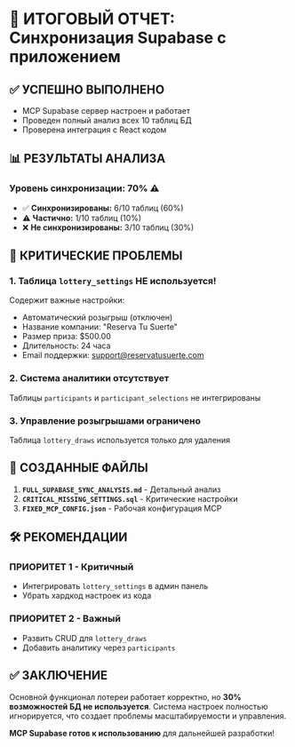 # 🎯 ИТОГОВЫЙ ОТЧЕТ: Синхронизация Supabase с приложением

## ✅ **УСПЕШНО ВЫПОЛНЕНО**
- MCP Supabase сервер настроен и работает  
- Проведен полный анализ всех 10 таблиц БД
- Проверена интеграция с React кодом

## 📊 **РЕЗУЛЬТАТЫ АНАЛИЗА**

### **Уровень синхронизации: 70%** ⚠️

- ✅ **Синхронизированы:** 6/10 таблиц (60%)
- ⚠️ **Частично:** 1/10 таблиц (10%)  
- ❌ **Не синхронизированы:** 3/10 таблиц (30%)

## 🚨 **КРИТИЧЕСКИЕ ПРОБЛЕМЫ**

### **1. Таблица `lottery_settings` НЕ используется!**
Содержит важные настройки:
- Автоматический розыгрыш (отключен)  
- Название компании: "Reserva Tu Suerte"
- Размер приза: $500.00
- Длительность: 24 часа
- Email поддержки: support@reservatusuerte.com

### **2. Система аналитики отсутствует**
Таблицы `participants` и `participant_selections` не интегрированы

### **3. Управление розыгрышами ограничено**  
Таблица `lottery_draws` используется только для удаления

## 📁 **СОЗДАННЫЕ ФАЙЛЫ**

1. **`FULL_SUPABASE_SYNC_ANALYSIS.md`** - Детальный анализ
2. **`CRITICAL_MISSING_SETTINGS.sql`** - Критические настройки
3. **`FIXED_MCP_CONFIG.json`** - Рабочая конфигурация MCP

## 🛠️ **РЕКОМЕНДАЦИИ**

### **ПРИОРИТЕТ 1 - Критичный**
- Интегрировать `lottery_settings` в админ панель
- Убрать хардкод настроек из кода

### **ПРИОРИТЕТ 2 - Важный**
- Развить CRUD для `lottery_draws`
- Добавить аналитику через `participants`

## ✅ **ЗАКЛЮЧЕНИЕ**

Основной функционал лотереи работает корректно, но **30% возможностей БД не используется**. Система настроек полностью игнорируется, что создает проблемы масштабируемости и управления.

**MCP Supabase готов к использованию** для дальнейшей разработки! 